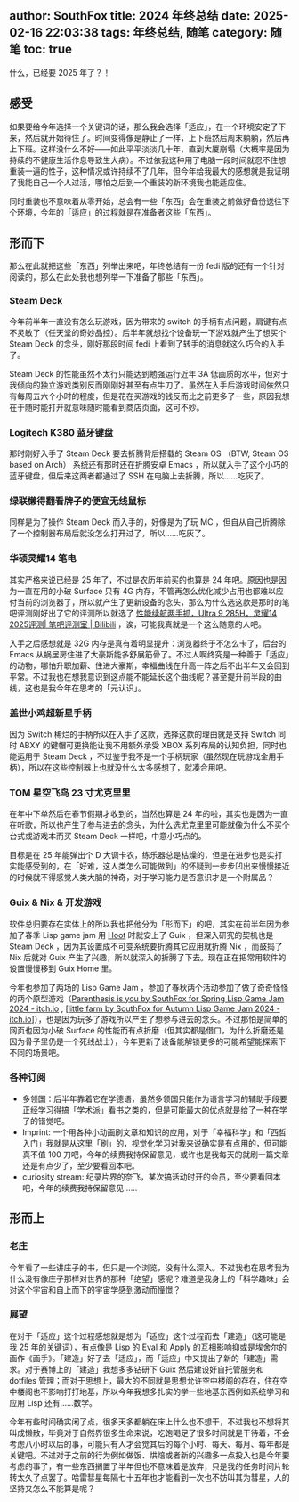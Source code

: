 author: SouthFox
title: 2024 年终总结
date: 2025-02-16 22:03:38
tags: 年终总结, 随笔
category: 随笔
toc: true
---

什么，已经要 2025 年了？！

<!--more-->

## 感受

如果要给今年选择一个关键词的话，那么我会选择「适应」，在一个环境安定了下来，然后就开始待住了。时间变得像是静止了一样，上下班然后周末躺躺，然后再上下班。这样没什么不好——如此平平淡淡几十年，直到大厦崩塌（大概率是因为持续的不健康生活作息导致生大病）。不过依我这种用了电脑一段时间就忍不住想重装一遍的性子，这种情况或许持续不了几年，但今年给我最大的感想就是我证明了我能自己一个人过活，哪怕之后到一个重装的新环境我也能适应住。

同时重装也不意味着从零开始，总会有一些「东西」会在重装之前做好备份送往下个环境，今年的「适应」的过程就是在准备者这些「东西」。

## 形而下

那么在此就把这些「东西」列举出来吧，年终总结有一份 fedi 版的还有一个针对阅读的，那么在此处我也想列举一下准备了那些「东西」。

### Steam Deck

今年前半年一直没有怎么玩游戏，因为带来的 switch 的手柄有点问题，肩键有点不灵敏了（任天堂的奇妙品控）。后半年就想找个设备玩一下游戏就产生了想买个 Steam Deck 的念头，刚好那段时间 fedi 上看到了转手的消息就这么巧合的入手了。

Steam Deck 的性能虽然不太行只能达到勉强运行近年 3A 低画质的水平，但对于我倾向的独立游戏类别反而刚刚好甚至有点牛刀了。虽然在入手后游戏时间依然只有每周五六个小时的程度，但是花在买游戏的钱反而比之前更多了一些，原因我想在于随时能打开就意味随时能看到商店页面，这可不妙。

### Logitech K380 蓝牙键盘

那时刚好入手了 Steam Deck 要去折腾背后搭载的 Steam OS （BTW, Steam OS based on Arch） 系统还有那时还在折腾安卓 Emacs ，所以就入手了这个小巧的蓝牙键盘，但后来这两者都通过了 SSH 在电脑上去折腾，所以……吃灰了。

### 绿联懒得翻看牌子的便宜无线鼠标

同样是为了操作 Steam Deck 而入手的，好像是为了玩 MC ，但自从自己折腾除了一个控制器布局后就没怎么打开过了，所以……吃灰了。

### 华硕灵耀14 笔电

其实严格来说已经是 25 年了，不过是农历年前买的也算是 24 年吧。原因也是因为一直在用的小破 Surface 只有 4G 内存，不管再怎么优化减少占用也都难以应付当前的浏览器了，所以就产生了更新设备的念头，那么为什么选这款是那时的笔吧评测刚好出了它的评测所以就选了 [性能续航两手抓，Ultra 9 285H，灵耀14 2025评测| 笔吧评测室 | Bilibili](https://www.bilibili.com/video/BV1brcieyEos/) ，诶，可能我真就是一个这么随意的人吧。

入手之后感想就是 32G 内存是真有着明显提升：浏览器终于不怎么卡了，后台的 Emacs 从蜗居房住进了大豪斯能多舒展筋骨了。不过人啊终究是一种善于「适应」的动物，哪怕升职加薪、住进大豪斯，幸福曲线在升高一阵之后不出半年又会回到平常。不过我也在想我意识到这点能不能延长这个曲线呢？甚至提升前半段的曲线，这也是我今年在思考的「元认识」。

### 盖世小鸡超新星手柄

因为 Switch 稀烂的手柄所以在入手了这款，选择这款的理由就是支持 Switch 同时 ABXY 的键帽可更换能让我不用额外承受 XBOX 系列布局的认知负担，同时也能运用于 Steam Deck ，不过鉴于我不是一个手柄玩家（虽然现在玩游戏全用手柄），所以在这些控制器上也就没什么太多感想了，就凑合用吧。

### TOM 星空飞鸟 23 寸尤克里里

在年中下单然后在春节假期才收到的，当然也算是 24 年的啦，其实也是因为一直在听歌，所以也产生了参与进去的念头，为什么选尤克里里可能就像为什么不买个台式或游戏本而买 Steam Deck 一样吧，中意小巧点的。

目标是在 25 年能弹出个 D 大调卡农，练乐器总是枯燥的，但是在进步也是实打实能感受到的，在「好难，这人类怎么可能做到」的怀疑到一步步凹出来慢慢接近的时候就不得感觉人类大脑的神奇，对于学习能力是否意识才是一个附属品？

### Guix & Nix & 开发游戏

软件总归要存在实体上的所以我也把他分为「形而下」的吧，其实在前半年因为参加了春季 Lisp game jam 用 [Hoot](https://spritely.institute/hoot/) 时就安上了 Guix ，但深入研究的契机也是 Steam Deck ，因为其设置成不可变系统要折腾其它应用就折腾 Nix ，而鼓捣了 Nix 后就对 Guix 产生了兴趣，所以就深入的折腾了下去。现在正在把常用软件的设置慢慢移到 Guix Home 里。

今年也参加了两场的 Lisp Game Jam ，参加了春秋两个活动参加了做了奇奇怪怪的两个原型游戏（[Parenthesis is you by SouthFox for Spring Lisp Game Jam 2024 - itch.io](https://southfox.itch.io/parentheses-is-you) , [[little farm by SouthFox for Autumn Lisp Game Jam 2024 - itch.io](https://southfox.itch.io/little-fram)]），也是因为玩多了游戏所以产生了想参与进去的念头。不过那怕是简单的网页也因为小破 Surface 的性能而有点折磨（但其实都是借口，为什么折磨还是因为骨子里仍是一个死线战士），今年更新了设备能解锁更多的可能希望能探索下不同的场景吧。

### 各种订阅

- 多领国：后半年靠着它在学德语，虽然多领国只能作为语言学习的辅助手段要正经学习得搞「学术派」看书之类的，但是可能最大的优点就是给了一种在学了的错觉吧。
- Imprint: 一个用各种小动画刷文章和知识的应用，对于「幸福科学」和「西哲入门」我就是从这里「刷」的，视觉化学习对我来说确实是有点用的，但可能真不值 100 刀吧，今年的续费我持保留意见，或许也是我每天的就刷一篇文章还是有点少了，至少要看回本吧。
- curiosity stream: 纪录片界的奈飞，某次搞活动时开的会员，至少要看回本吧，今年的续费我持保留意见……

## 形而上

### 老庄

今年看了一些讲庄子的书，但只是一个浏览，没有什么深入。不过我也在思考我为什么没有像庄子那样对世界的那种「绝望」感呢？难道是我身上的「科学趣味」会对这个宇宙和自上而下的宇宙学感到激动而憧憬？

### 展望

在对于「适应」这个过程感想就是想为「适应」这个过程而去「建造」（这可能是我 25 年的关键词），有点像是 Lisp 的 Eval 和 Apply 的互相影响抑或是埃舍尔的画作《画手》。「建造」好了去「适应」，而「适应」中又提出了新的「建造」需求。对于赛博上的「建造」我想多多钻研下 Guix 然后建设好自托管服务和 dotfiles 管理；而对于思想上，最大的不同就是思想允许空中楼阁的存在，住在空中楼阁也不影响打打地基，所以今年我想多扎实的学一些地基东西例如系统学习和应用 Lisp 还有……数学。

今年有些时间确实闲了点，很多天多都躺在床上什么也不想干，不过我也不想将其叫成懒散，毕竟对于自然界很多生命来说，吃饱喝足了很多时间就是干待着，不会考虑八小时以后的事，可能只有人才会觉其后的每个小时、每天、每月、每年都是关键吧。不过对于之前的行为例如做饭、烘焙或者新的兴趣多一点投入也是今年要考虑的事了，有一些东西搁置了半年但也不意味着是放弃，只是我的任务时间片轮转太久了点罢了。哈雷彗星每隔七十五年也才能看到一次也不妨叫其为彗星，人的坚持又怎么不能算是呢？
